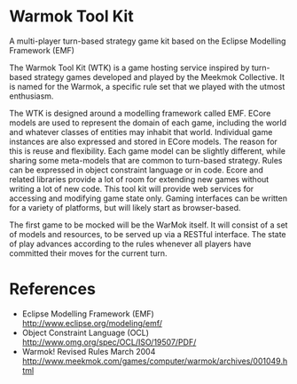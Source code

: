 Warmok Tool Kit
===============

A multi-player turn-based strategy game kit based on the Eclipse Modelling Framework (EMF)

The Warmok Tool Kit (WTK) is a game hosting service inspired by turn-based strategy games developed and played by the Meekmok Collective. It is named for the Warmok, a specific rule set that we played with the utmost enthusiasm.

The WTK is designed around a modelling framework called EMF. ECore models are used to represent the domain of each game, including the world and whatever classes of entities may inhabit that world. Individual game instances are also expressed and stored in ECore models. The reason for this is reuse and flexibility. Each game model can be slightly different, while sharing some meta-models that are common to turn-based strategy. Rules can be expressed in object constraint language or in code. Ecore and related libraries provide a lot of room for extending new games without writing a lot of new code. This tool kit will provide web services for accessing and modifying game state only. Gaming interfaces can be written for a variety of platforms, but will likely start as browser-based.

The first game to be mocked will be the WarMok itself. It will consist of a set of models and resources, to be served up via a RESTful interface. The state of play advances according to the rules whenever all players have committed their moves for the current turn.

References
==========

* Eclipse Modelling Framework (EMF) http://www.eclipse.org/modeling/emf/
* Object Constraint Language (OCL) http://www.omg.org/spec/OCL/ISO/19507/PDF/
* Warmok! Revised Rules March 2004 http://www.meekmok.com/games/computer/warmok/archives/001049.html
